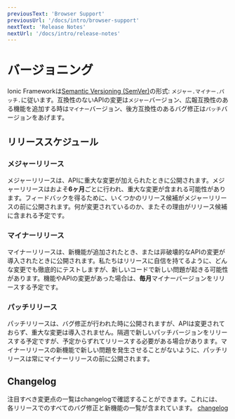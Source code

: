 ```yaml
---
previousText: 'Browser Support'
previousUrl: '/docs/intro/browser-support'
nextText: 'Release Notes'
nextUrl: '/docs/intro/release-notes'
---
```


# バージョニング

<!-- TOC goes here -->

Ionic Frameworkは<a href="https://semver.org/" target="_blank">Semantic Versioning (SemVer)</a>の形式: <code>メジャー.マイナー.パッチ.</code>に従います。互換性のないAPIの変更は<code>メジャー</code>バージョン、広報互換性のある機能を追加する時は<code>マイナー</code>バージョン、後方互換性のあるバグ修正は<code>パッチ</code>バージョンをあげます。

## リリーススケジュール

### メジャーリリース

メジャーリリースは、APIに重大な変更が加えられたときに公開されます。メジャーリリースはおよそ**6ヶ月**ごとに行われ、重大な変更が含まれる可能性があります。フィードバックを得るために、いくつかのリリース候補がメジャーリリースの前に公開されます。何が変更されているのか、またその理由がリリース候補に含まれる予定です。

### マイナーリリース

マイナーリリースは、新機能が追加されたとき、または非破壊的なAPIの変更が導入されたときに公開されます。私たちはリリースに自信を持てるように、どんな変更でも徹底的にテストしますが、新しいコードで新しい問題が起きる可能性があります。機能やAPIの変更があった場合は、**毎月**マイナーバージョンをリリースする予定です。

### パッチリリース

パッチリリースは、バグ修正が行われた時に公開されますが、APIは変更されておらず、重大な変更は導入されません。隔週で新しいパッチバージョンをリリースする予定ですが、予定からずれてリリースする必要がある場合があります。マイナーリリースの新機能で新しい問題を発生させることがないように、パッチリリースは常にマイナーリリースの前に公開されます。

## Changelog

注目すべき変更点の一覧はchangelogで確認することができます。これには、
各リリースでのすべてのバグ修正と新機能の一覧が含まれています。
<a href="https://github.com/ionic-team/ionic/blob/master/CHANGELOG.md" target="_blank">changelog</a>
